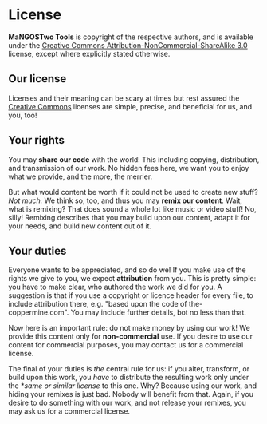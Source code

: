 License
=======
**MaNGOSTwo Tools** is copyright of the respective authors, and is available under
the [Creative Commons Attribution-NonCommercial-ShareAlike 3.0][1] license,
except where explicitly stated otherwise.

Our license
-----------
Licenses and their meaning can be scary at times but rest assured the
[Creative Commons][2] licenses are simple, precise, and beneficial for us,
and you, too!

Your rights
-----------
You may **share our code** with the world! This including copying, distribution,
and transmission of our work. No hidden fees here, we want you to enjoy what
we provide, and the more, the merrier.

But what would content be worth if it could not be used to create new stuff?
*Not much.* We think so, too, and thus you may **remix our content**. Wait,
what is remixing? That does sound a whole lot like music or video stuff! No,
silly! Remixing describes that you may build upon our content, adapt it for
your needs, and build new content out of it.

Your duties
-----------
Everyone wants to be appreciated, and so do we! If you make use of the
rights we give to you, we expect **attribution** from you. This is pretty
simple: you have to make clear, who authored the work we did for you. A
suggestion is that if you use a copyright or licence header for every file,
to include attribution there, e.g. "based upon the code of the-coppermine.com".
You may include further details, bot no less than that.

Now here is an important rule: do not make money by using our work! We provide
this content only for **non-commercial** use. If you desire to use our
content for commercial purposes, you may contact us for a commercial license.

The final of your duties is *the* central rule for us: if you alter,
transform, or build upon this work, you *have* to distribute the resulting
work only under the **same or similar license* to this one. Why? Because
using our work, and hiding your remixes is just bad. Nobody will benefit
from that. Again, if you desire to do something with our work, and not
release your remixes, you may ask us for a commercial license.

[1]: http://creativecommons.org/licenses/by-nc-sa/3.0/ "Creative Commons Attribution-NonCommercial-ShareAlike 3.0"
[2]: http://creativecommons.org/ "Creative Commons"